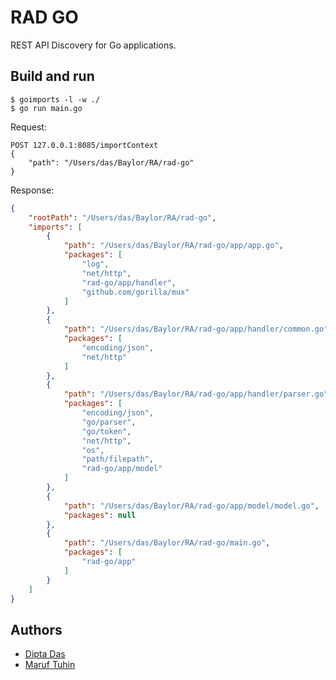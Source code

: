 # RAD GO

REST API Discovery for Go applications.

## Build and run

```
$ goimports -l -w ./
$ go run main.go
```

Request:
```
POST 127.0.0.1:8085/importContext
{
    "path": "/Users/das/Baylor/RA/rad-go"
}
```

Response:
```JSON
{
    "rootPath": "/Users/das/Baylor/RA/rad-go",
    "imports": [
        {
            "path": "/Users/das/Baylor/RA/rad-go/app/app.go",
            "packages": [
                "log",
                "net/http",
                "rad-go/app/handler",
                "github.com/gorilla/mux"
            ]
        },
        {
            "path": "/Users/das/Baylor/RA/rad-go/app/handler/common.go",
            "packages": [
                "encoding/json",
                "net/http"
            ]
        },
        {
            "path": "/Users/das/Baylor/RA/rad-go/app/handler/parser.go",
            "packages": [
                "encoding/json",
                "go/parser",
                "go/token",
                "net/http",
                "os",
                "path/filepath",
                "rad-go/app/model"
            ]
        },
        {
            "path": "/Users/das/Baylor/RA/rad-go/app/model/model.go",
            "packages": null
        },
        {
            "path": "/Users/das/Baylor/RA/rad-go/main.go",
            "packages": [
                "rad-go/app"
            ]
        }
    ]
}
```

## Authors

- [Dipta Das](https://github.com/diptadas)
- [Maruf Tuhin](https://github.com/the-redback)
